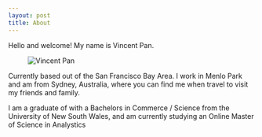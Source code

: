 ```yaml
---
layout: post
title: About
---
```


Hello and welcome! My name is Vincent Pan.


<figure>
  <img alt="Vincent Pan" src="hhttps://media.licdn.com/dms/image/v2/D5603AQFsroAJP8WVwg/profile-displayphoto-shrink_800_800/profile-displayphoto-shrink_800_800/0/1674368654716?e=1737590400&v=beta&t=zAq4NSSzrIgT8QFozPh1pm9y9lgavjjO-wjyernJMhY" />
  <!-- <figcaption>
    Photo taken 
  </figcaption> -->
</figure>

Currently based out of the San Francisco Bay Area. I work in Menlo Park and am from Sydney, Australia, where you can find me when travel to visit my friends and family.

I am a graduate of with a Bachelors in Commerce / Science from the University of New South Wales, and am currently studying an Online Master of Science in Analystics  
